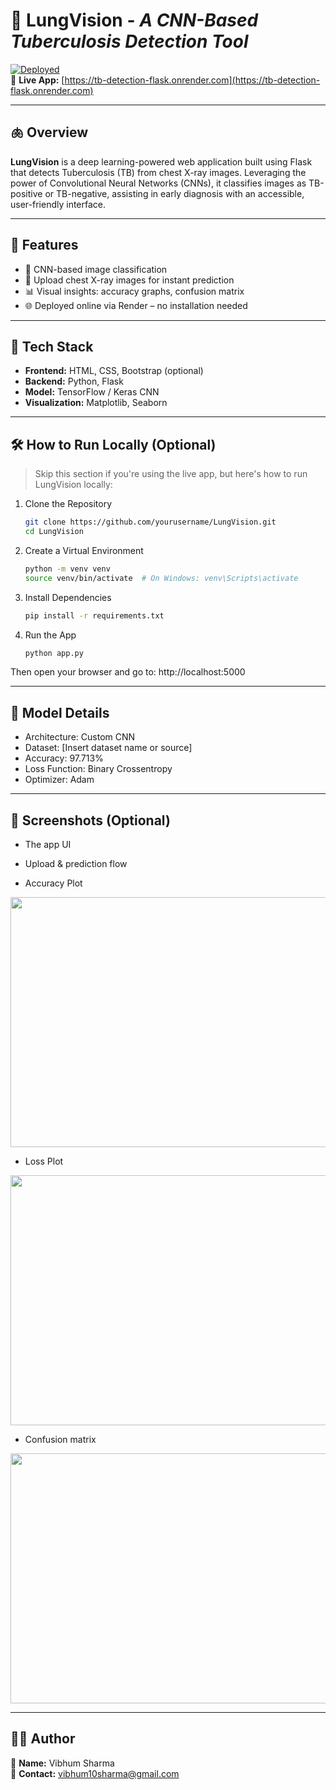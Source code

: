 # 💨 LungVision - *A CNN-Based Tuberculosis Detection Tool*

[![Deployed](https://img.shields.io/badge/Live-Demo-green)](https://tb-detection-flask.onrender.com)  
🔗 **Live App:** [https://tb-detection-flask.onrender.com](https://tb-detection-flask.onrender.com)

---

## 🫁 Overview

**LungVision** is a deep learning-powered web application built using Flask that detects Tuberculosis (TB) from chest X-ray images. Leveraging the power of Convolutional Neural Networks (CNNs), it classifies images as TB-positive or TB-negative, assisting in early diagnosis with an accessible, user-friendly interface.

---

## 🚀 Features

- 🧠 CNN-based image classification
- 📸 Upload chest X-ray images for instant prediction
- 📊 Visual insights: accuracy graphs, confusion matrix
- 🌐 Deployed online via Render – no installation needed

---

## 🧰 Tech Stack

- **Frontend:** HTML, CSS, Bootstrap (optional)
- **Backend:** Python, Flask
- **Model:** TensorFlow / Keras CNN
- **Visualization:** Matplotlib, Seaborn

---

## 🛠️ How to Run Locally (Optional)

> Skip this section if you're using the live app, but here's how to run LungVision locally:

1. Clone the Repository
    ```sh
    git clone https://github.com/yourusername/LungVision.git
    cd LungVision
    ```
2. Create a Virtual Environment
   ```sh
   python -m venv venv
   source venv/bin/activate  # On Windows: venv\Scripts\activate
   ```
3. Install Dependencies
   ```sh
   pip install -r requirements.txt
   ```
4. Run the App
   ```sh
   python app.py
   ```
Then open your browser and go to: http://localhost:5000    

---

## 🧪 Model Details

- Architecture: Custom CNN 
- Dataset: [Insert dataset name or source]
- Accuracy: 97.713%
- Loss Function: Binary Crossentropy
- Optimizer: Adam

---

## 📸 Screenshots (Optional)

- The app UI

- Upload & prediction flow

- Accuracy Plot
<img src="https://github.com/user-attachments/assets/dd6d8aca-8adc-4108-b001-46c54448c846" width="600" height="400">

- Loss Plot
<img src="https://github.com/user-attachments/assets/659fedc1-808d-42a2-8a5e-c928f42c3448" width="600" height="400">

- Confusion matrix
<img src="https://github.com/user-attachments/assets/2ce0a125-1046-469a-946f-55d847221325" width="600" height="400">

---
## 🙋‍♂️ Author
📌 **Name:** Vibhum Sharma  
📧 **Contact:** vibhum10sharma@gmail.com
